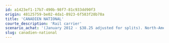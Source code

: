 ```yaml
---
id: a1423ef1-17b7-490b-98f7-81c933dd90f3
origin: 48125759-be02-4da1-8923-6f583f28b78a
title: 'CANADIEN NATIONAL'
courte_description: 'Rail carrier'
scenario_achat: '(January 2012 - $38.25 adjusted for splits). North-American leader, most efficient of its industry. Activities less cyclical that we initially thought due to diversification by sector. Will probably win market share against trucking in the long term. Generates substantiel free cash flows even with large capital expenditures. Entry barriers very high. Will benefit from gowth of commerce with Asia. Deserves a PE slightly superior to that of the market.'
slug: canadien-national
---
```

